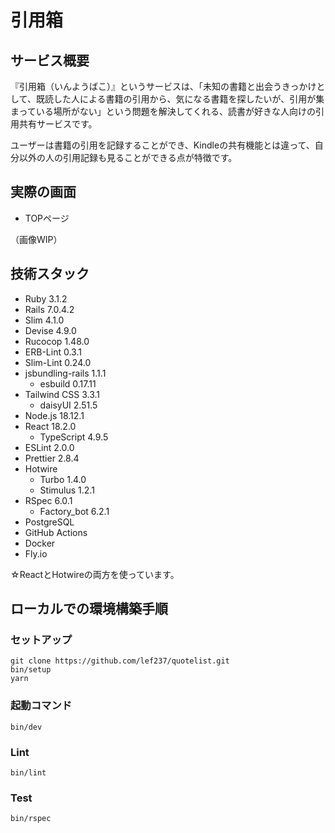 # 引用箱
## サービス概要
『引用箱（いんようばこ）』というサービスは、「未知の書籍と出会うきっかけとして、既読した人による書籍の引用から、気になる書籍を探したいが、引用が集まっている場所がない」という問題を解決してくれる、読書が好きな人向けの引用共有サービスです。

ユーザーは書籍の引用を記録することができ、Kindleの共有機能とは違って、自分以外の人の引用記録も見ることができる点が特徴です。

## 実際の画面
- TOPページ

（画像WIP）


## 技術スタック
- Ruby 3.1.2
- Rails 7.0.4.2
- Slim 4.1.0
- Devise 4.9.0
- Rucocop 1.48.0
- ERB-Lint 0.3.1
- Slim-Lint 0.24.0
- jsbundling-rails 1.1.1
  - esbuild 0.17.11
- Tailwind CSS 3.3.1
  - daisyUI 2.51.5
- Node.js 18.12.1
- React 18.2.0
  - TypeScript 4.9.5
- ESLint 2.0.0
- Prettier 2.8.4
- Hotwire
  - Turbo 1.4.0
  - Stimulus 1.2.1
- RSpec 6.0.1
  - Factory_bot 6.2.1
- PostgreSQL
- GitHub Actions
- Docker
- Fly.io

☆ReactとHotwireの両方を使っています。

## ローカルでの環境構築手順
### セットアップ
```
git clone https://github.com/lef237/quotelist.git
bin/setup
yarn
```

### 起動コマンド
```
bin/dev
```

### Lint
```
bin/lint
```

### Test
```
bin/rspec
```
